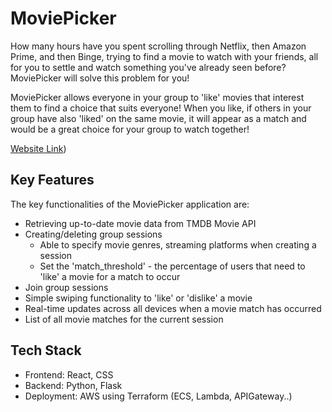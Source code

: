 # MoviePicker
How many hours have you spent scrolling through Netflix, then Amazon Prime, and then Binge, trying to find a movie to watch with your friends, all for you to settle and watch something you've already seen before? MoviePicker will solve this problem for you!

MoviePicker allows everyone in your group to 'like' movies that interest them to find a choice that suits everyone! When you like, if others in your group have also 'liked' on the same movie, it will appear as a match and would be a great choice for your group to watch together!

[Website Link](http://moviepicker-official-480dac16.s3-website-us-east-1.amazonaws.com/))


## Key Features
The key functionalities of the MoviePicker application are:
- Retrieving up-to-date movie data from TMDB Movie API
- Creating/deleting group sessions
  - Able to specify movie genres, streaming platforms when creating a session
  - Set the 'match_threshold' - the percentage of users that need to 'like' a movie for a match to occur
- Join group sessions
- Simple swiping functionality to 'like' or 'dislike' a movie
- Real-time updates across all devices when a movie match has occurred
- List of all movie matches for the current session

## Tech Stack
- Frontend: React, CSS
- Backend: Python, Flask
- Deployment: AWS using Terraform (ECS, Lambda, APIGateway..)

